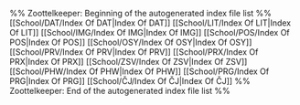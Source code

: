 %% Zoottelkeeper: Beginning of the autogenerated index file list  %%
[[School/DAT/Index Of DAT|Index Of DAT]]
[[School/LIT/Index Of LIT|Index Of LIT]]
[[School/IMG/Index Of IMG|Index Of IMG]]
[[School/POS/Index Of POS|Index Of POS]]
[[School/OSY/Index Of OSY|Index Of OSY]]
[[School/PRV/Index Of PRV|Index Of PRV]]
[[School/PRX/Index Of PRX|Index Of PRX]]
[[School/ZSV/Index Of ZSV|Index Of ZSV]]
[[School/PHW/Index Of PHW|Index Of PHW]]
[[School/PRG/Index Of PRG|Index Of PRG]]
[[School/ČJ/Index Of ČJ|Index Of ČJ]]
%% Zoottelkeeper: End of the autogenerated index file list  %%
